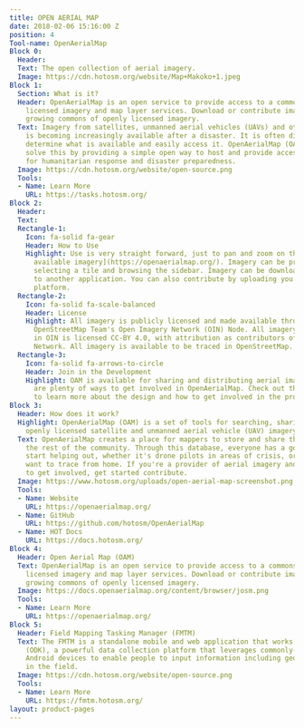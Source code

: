 ```yaml
---
title: OPEN AERIAL MAP
date: 2018-02-06 15:16:00 Z
position: 4
Tool-name: OpenAerialMap
Block 0:
  Header: 
  Text: The open collection of aerial imagery.
  Image: https://cdn.hotosm.org/website/Map+Makoko+1.jpeg
Block 1:
  Section: What is it?
  Header: OpenAerialMap is an open service to provide access to a commons of openly
    licensed imagery and map layer services. Download or contribute imagery to the
    growing commons of openly licensed imagery.
  Text: Imagery from satellites, unmanned aerial vehicles (UAVs) and other aircraft
    is becoming increasingly available after a disaster. It is often difficult to
    determine what is available and easily access it. OpenAerialMap (OAM) seeks to
    solve this by providing a simple open way to host and provide access to imagery
    for humanitarian response and disaster preparedness.
  Image: https://cdn.hotosm.org/website/open-source.png
  Tools:
  - Name: Learn More
    URL: https://tasks.hotosm.org/
Block 2:
  Header: 
  Text: 
  Rectangle-1:
    Icon: fa-solid fa-gear
    Header: How to Use
    Highlight: Use is very straight forward, just to pan and zoom on the map to [search
      available imagery](https://openaerialmap.org/). Imagery can be previewed by
      selecting a tile and browsing the sidebar. Imagery can be downloaded or serviced
      to another application. You can also contribute by uploading you images to the
      platform.
  Rectangle-2:
    Icon: fa-solid fa-scale-balanced
    Header: License
    Highlight: All imagery is publicly licensed and made available through the Humanitarian
      OpenStreetMap Team's Open Imagery Network (OIN) Node. All imagery contained
      in OIN is licensed CC-BY 4.0, with attribution as contributors of Open Imagery
      Network. All imagery is available to be traced in OpenStreetMap.
  Rectangle-3:
    Icon: fa-solid fa-arrows-to-circle
    Header: Join in the Development
    Highlight: OAM is available for sharing and distributing aerial imagery. There
      are plenty of ways to get involved in OpenAerialMap. Check out the [GitHub repository](https://github.com/hotosm/OpenAerialMap)
      to learn more about the design and how to get involved in the project.
Block 3:
  Header: How does it work?
  Highlight: OpenAerialMap (OAM) is a set of tools for searching, sharing, and using
    openly licensed satellite and unmanned aerial vehicle (UAV) imagery.
  Text: OpenAerialMap creates a place for mappers to store and share their work with
    the rest of the community. Through this database, everyone has a go to point to
    start helping out, whether it's drone pilots in areas of crisis, or mappers who
    want to trace from home. If you're a provider of aerial imagery and would like
    to get involved, get started contribute.
  Image: https://www.hotosm.org/uploads/open-aerial-map-screenshot.png
  Tools:
  - Name: Website
    URL: https://openaerialmap.org/
  - Name: GitHub
    URL: https://github.com/hotosm/OpenAerialMap
  - Name: HOT Docs
    URL: https://docs.hotosm.org/
Block 4:
  Header: Open Aerial Map (OAM)
  Text: OpenAerialMap is an open service to provide access to a commons of openly
    licensed imagery and map layer services. Download or contribute imagery to the
    growing commons of openly licensed imagery.
  Image: https://docs.openaerialmap.org/content/browser/josm.png
  Tools:
  - Name: Learn More
    URL: https://openaerialmap.org/
Block 5:
  Header: Field Mapping Tasking Manager (FMTM)
  Text: The FMTM is a standalone mobile and web application that works using OpenDataKit
    (ODK), a powerful data collection platform that leverages commonly-available mobile
    Android devices to enable people to input information including geospatial data
    in the field.
  Image: https://cdn.hotosm.org/website/open-source.png
  Tools:
  - Name: Learn More
    URL: https://fmtm.hotosm.org/
layout: product-pages
---
```


